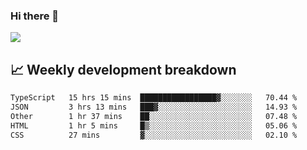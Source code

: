 ### Hi there 👋
<img align="center" src="https://github-readme-stats.vercel.app/api?username=Tumao727&show_icons=true&hide_title=true&theme=dracula" />


## 📈 Weekly development breakdown
<!--START_SECTION:waka-->

```txt
TypeScript   15 hrs 15 mins  █████████████████▓░░░░░░░   70.44 %
JSON         3 hrs 13 mins   ███▓░░░░░░░░░░░░░░░░░░░░░   14.93 %
Other        1 hr 37 mins    ██░░░░░░░░░░░░░░░░░░░░░░░   07.48 %
HTML         1 hr 5 mins     █▒░░░░░░░░░░░░░░░░░░░░░░░   05.06 %
CSS          27 mins         ▓░░░░░░░░░░░░░░░░░░░░░░░░   02.10 %
```

<!--END_SECTION:waka-->